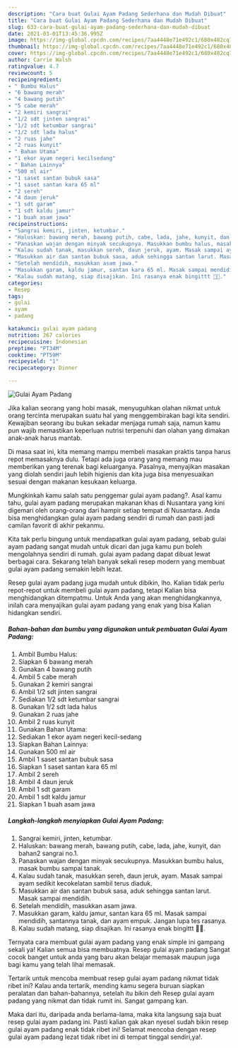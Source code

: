 ```yaml
---
description: "Cara buat Gulai Ayam Padang Sederhana dan Mudah Dibuat"
title: "Cara buat Gulai Ayam Padang Sederhana dan Mudah Dibuat"
slug: 633-cara-buat-gulai-ayam-padang-sederhana-dan-mudah-dibuat
date: 2021-03-01T13:45:36.995Z
image: https://img-global.cpcdn.com/recipes/7aa4448e71e492c1/680x482cq70/gulai-ayam-padang-foto-resep-utama.jpg
thumbnail: https://img-global.cpcdn.com/recipes/7aa4448e71e492c1/680x482cq70/gulai-ayam-padang-foto-resep-utama.jpg
cover: https://img-global.cpcdn.com/recipes/7aa4448e71e492c1/680x482cq70/gulai-ayam-padang-foto-resep-utama.jpg
author: Carrie Walsh
ratingvalue: 4.7
reviewcount: 5
recipeingredient:
- " Bumbu Halus"
- "6 bawang merah"
- "4 bawang putih"
- "5 cabe merah"
- "2 kemiri sangrai"
- "1/2 sdt jinten sangrai"
- "1/2 sdt ketumbar sangrai"
- "1/2 sdt lada halus"
- "2 ruas jahe"
- "2 ruas kunyit"
- " Bahan Utama"
- "1 ekor ayam negeri kecilsedang"
- " Bahan Lainnya"
- "500 ml air"
- "1 saset santan bubuk sasa"
- "1 saset santan kara 65 ml"
- "2 sereh"
- "4 daun jeruk"
- "1 sdt garam"
- "1 sdt kaldu jamur"
- "1 buah asam jawa"
recipeinstructions:
- "Sangrai kemiri, jinten, ketumbar."
- "Haluskan: bawang merah, bawang putih, cabe, lada, jahe, kunyit, dan bahan2 sangrai no.1."
- "Panaskan wajan dengan minyak secukupnya. Masukkan bumbu halus, masak bumbu sampai tanak."
- "Kalau sudah tanak, masukkan sereh, daun jeruk, ayam. Masak sampai ayam sedikit kecokelatan sambil terus diaduk."
- "Masukkan air dan santan bubuk sasa, aduk sehingga santan larut. Masak sampai mendidih."
- "Setelah mendidih, masukkan asam jawa."
- "Masukkan garam, kaldu jamur, santan kara 65 ml. Masak sampai mendidih, santannya tanak, dan ayam empuk. Jangan lupa tes rasanya."
- "Kalau sudah matang, siap disajikan. Ini rasanya enak bingittt 👍🏻."
categories:
- Resep
tags:
- gulai
- ayam
- padang

katakunci: gulai ayam padang 
nutrition: 267 calories
recipecuisine: Indonesian
preptime: "PT34M"
cooktime: "PT59M"
recipeyield: "1"
recipecategory: Dinner

---
```



![Gulai Ayam Padang](https://img-global.cpcdn.com/recipes/7aa4448e71e492c1/680x482cq70/gulai-ayam-padang-foto-resep-utama.jpg)

Jika kalian seorang yang hobi masak, menyuguhkan olahan nikmat untuk orang tercinta merupakan suatu hal yang menggembirakan bagi kita sendiri. Kewajiban seorang ibu bukan sekadar menjaga rumah saja, namun kamu pun wajib memastikan keperluan nutrisi terpenuhi dan olahan yang dimakan anak-anak harus mantab.

Di masa  saat ini, kita memang mampu membeli masakan praktis tanpa harus repot memasaknya dulu. Tetapi ada juga orang yang memang mau memberikan yang terenak bagi keluarganya. Pasalnya, menyajikan masakan yang diolah sendiri jauh lebih higienis dan kita juga bisa menyesuaikan sesuai dengan makanan kesukaan keluarga. 



Mungkinkah kamu salah satu penggemar gulai ayam padang?. Asal kamu tahu, gulai ayam padang merupakan makanan khas di Nusantara yang kini digemari oleh orang-orang dari hampir setiap tempat di Nusantara. Anda bisa menghidangkan gulai ayam padang sendiri di rumah dan pasti jadi camilan favorit di akhir pekanmu.

Kita tak perlu bingung untuk mendapatkan gulai ayam padang, sebab gulai ayam padang sangat mudah untuk dicari dan juga kamu pun boleh mengolahnya sendiri di rumah. gulai ayam padang dapat dibuat lewat berbagai cara. Sekarang telah banyak sekali resep modern yang membuat gulai ayam padang semakin lebih lezat.

Resep gulai ayam padang juga mudah untuk dibikin, lho. Kalian tidak perlu repot-repot untuk membeli gulai ayam padang, tetapi Kalian bisa menghidangkan ditempatmu. Untuk Anda yang akan menghidangkannya, inilah cara menyajikan gulai ayam padang yang enak yang bisa Kalian hidangkan sendiri.

<!--inarticleads1-->

##### Bahan-bahan dan bumbu yang digunakan untuk pembuatan Gulai Ayam Padang:

1. Ambil  Bumbu Halus:
1. Siapkan 6 bawang merah
1. Gunakan 4 bawang putih
1. Ambil 5 cabe merah
1. Gunakan 2 kemiri sangrai
1. Ambil 1/2 sdt jinten sangrai
1. Sediakan 1/2 sdt ketumbar sangrai
1. Gunakan 1/2 sdt lada halus
1. Gunakan 2 ruas jahe
1. Ambil 2 ruas kunyit
1. Gunakan  Bahan Utama:
1. Sediakan 1 ekor ayam negeri kecil-sedang
1. Siapkan  Bahan Lainnya:
1. Gunakan 500 ml air
1. Ambil 1 saset santan bubuk sasa
1. Siapkan 1 saset santan kara 65 ml
1. Ambil 2 sereh
1. Ambil 4 daun jeruk
1. Ambil 1 sdt garam
1. Ambil 1 sdt kaldu jamur
1. Siapkan 1 buah asam jawa




<!--inarticleads2-->

##### Langkah-langkah menyiapkan Gulai Ayam Padang:

1. Sangrai kemiri, jinten, ketumbar.
1. Haluskan: bawang merah, bawang putih, cabe, lada, jahe, kunyit, dan bahan2 sangrai no.1.
1. Panaskan wajan dengan minyak secukupnya. Masukkan bumbu halus, masak bumbu sampai tanak.
1. Kalau sudah tanak, masukkan sereh, daun jeruk, ayam. Masak sampai ayam sedikit kecokelatan sambil terus diaduk.
1. Masukkan air dan santan bubuk sasa, aduk sehingga santan larut. Masak sampai mendidih.
1. Setelah mendidih, masukkan asam jawa.
1. Masukkan garam, kaldu jamur, santan kara 65 ml. Masak sampai mendidih, santannya tanak, dan ayam empuk. Jangan lupa tes rasanya.
1. Kalau sudah matang, siap disajikan. Ini rasanya enak bingittt 👍🏻.




Ternyata cara membuat gulai ayam padang yang enak simple ini gampang sekali ya! Kalian semua bisa membuatnya. Resep gulai ayam padang Sangat cocok banget untuk anda yang baru akan belajar memasak maupun juga bagi kamu yang telah lihai memasak.

Tertarik untuk mencoba membuat resep gulai ayam padang nikmat tidak ribet ini? Kalau anda tertarik, mending kamu segera buruan siapkan peralatan dan bahan-bahannya, setelah itu bikin deh Resep gulai ayam padang yang nikmat dan tidak rumit ini. Sangat gampang kan. 

Maka dari itu, daripada anda berlama-lama, maka kita langsung saja buat resep gulai ayam padang ini. Pasti kalian gak akan nyesel sudah bikin resep gulai ayam padang enak tidak ribet ini! Selamat mencoba dengan resep gulai ayam padang lezat tidak ribet ini di tempat tinggal sendiri,ya!.

